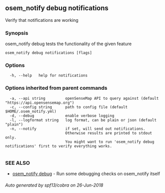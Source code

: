 ## osem_notify debug notifications

Verify that notifications are working

### Synopsis

osem_notify debug <feature> tests the functionality of the given feature

```
osem_notify debug notifications [flags]
```

### Options

```
  -h, --help   help for notifications
```

### Options inherited from parent commands

```
  -a, --api string         openSenseMap API to query against (default "https://api.opensensemap.org")
  -c, --config string      path to config file (default $HOME/.osem_notify.yml)
  -d, --debug              enable verbose logging
  -l, --logformat string   log format, can be plain or json (default "plain")
  -n, --notify             if set, will send out notifications.
                           Otherwise results are printed to stdout only.
                           You might want to run 'osem_notify debug notifications' first to verify everything works.
                           
```

### SEE ALSO

* [osem_notify debug](osem_notify_debug.md)	 - Run some debugging checks on osem_notify itself

###### Auto generated by spf13/cobra on 26-Jun-2018
